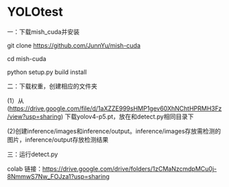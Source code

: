 # YOLOtest
一：下载mish_cuda并安装

  git clone https://github.com/JunnYu/mish-cuda
  
  cd mish-cuda
  
  python setup.py build install
  
二：下载权重，创建相应的文件夹

  (1）从(https://drive.google.com/file/d/1aXZZE999sHMP1gev60XhNChtHPRMH3Fz/view?usp=sharing) 下载yolov4-p5.pt，放在和detect.py相同目录下
  
  (2)创建inference/images和inference/output。inference/images存放需检测的图片，inference/output存放检测结果

三：运行detect.py
  
colab 链接：https://drive.google.com/drive/folders/1zCMaNzcmdpMCu0j-8NmmwS7Nw_FOJza1?usp=sharing
